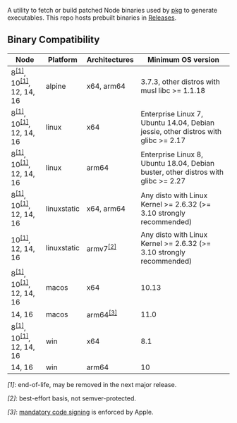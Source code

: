 A utility to fetch or build patched Node binaries used by [pkg](https://github.com/vercel/pkg) to generate executables. This repo hosts prebuilt binaries in [Releases](https://github.com/vercel/pkg-fetch/releases).

## Binary Compatibility

| Node                                                          | Platform    | Architectures               | Minimum OS version                                                                |
| ------------------------------------------------------------- | ----------- | --------------------------- | --------------------------------------------------------------------------------- |
| 8<sup>[[1]](#fn1)</sup>, 10<sup>[[1]](#fn1)</sup>, 12, 14, 16 | alpine      | x64, arm64                  | 3.7.3, other distros with musl libc >= 1.1.18                                     |
| 8<sup>[[1]](#fn1)</sup>, 10<sup>[[1]](#fn1)</sup>, 12, 14, 16 | linux       | x64                         | Enterprise Linux 7, Ubuntu 14.04, Debian jessie, other distros with glibc >= 2.17 |
| 8<sup>[[1]](#fn1)</sup>, 10<sup>[[1]](#fn1)</sup>, 12, 14, 16 | linux       | arm64                       | Enterprise Linux 8, Ubuntu 18.04, Debian buster, other distros with glibc >= 2.27 |
| 8<sup>[[1]](#fn1)</sup>, 10<sup>[[1]](#fn1)</sup>, 12, 14, 16 | linuxstatic | x64, arm64                  | Any disto with Linux Kernel >= 2.6.32 (>= 3.10 strongly recommended)              |
| 10<sup>[[1]](#fn1)</sup>, 12, 14, 16                          | linuxstatic | armv7<sup>[[2]](#fn2)</sup> | Any disto with Linux Kernel >= 2.6.32 (>= 3.10 strongly recommended)              |
| 8<sup>[[1]](#fn1)</sup>, 10<sup>[[1]](#fn1)</sup>, 12, 14, 16 | macos       | x64                         | 10.13                                                                             |
| 14, 16                                                        | macos       | arm64<sup>[[3]](#fn3)</sup> | 11.0                                                                              |
| 8<sup>[[1]](#fn1)</sup>, 10<sup>[[1]](#fn1)</sup>, 12, 14, 16 | win         | x64                         | 8.1                                                                               |
| 14, 16                                                        | win         | arm64                       | 10                                                                                |

<em id="fn1">[1]</em>: end-of-life, may be removed in the next major release.

<em id="fn2">[2]</em>: best-effort basis, not semver-protected.

<em id="fn3">[3]</em>: [mandatory code signing](https://developer.apple.com/documentation/macos-release-notes/macos-big-sur-11_0_1-universal-apps-release-notes) is enforced by Apple.
